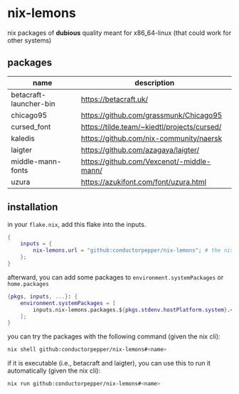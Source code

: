 # nix-lemons

nix packages of **dubious** quality meant for x86_64-linux
(that could work for other systems)

## packages

| name                       | description                                 |
|----------------------------|---------------------------------------------|
| betacraft-launcher-bin     | https://betacraft.uk/                       |
| chicago95                  | https://github.com/grassmunk/Chicago95      |
| cursed_font                | https://tilde.team/~kiedtl/projects/cursed/ |
| kaledis                    | https://github.com/nix-community/naersk     |
| laigter                    | https://github.com/azagaya/laigter/         |
| middle-mann-fonts          | https://github.com/Vexcenot/-middle-mann/   |
| uzura                      | https://azukifont.com/font/uzura.html       |

## installation

in your `flake.nix`, add this flake into the inputs.

```nix
{
    inputs = {
        nix-lemons.url = "github:conductorpepper/nix-lemons"; # the nixpkgs input can be followed
    };
}
```

afterward, you can add some packages to `environment.systemPackages` or `home.packages`

```nix
{pkgs, inputs, ...}: {
    environment.systemPackages = [
        inputs.nix-lemons.packages.${pkgs.stdenv.hostPlatform.system}.<name>
    ];
}
```

you can try the packages with the following command (given the nix cli):

```bash
nix shell github:conductorpepper/nix-lemons#<name>
```

if it is executable (i.e., betacraft and laigter), you can use this to run it automatically (given the nix cli):

```bash
nix run github:conductorpepper/nix-lemons#<name>
```
